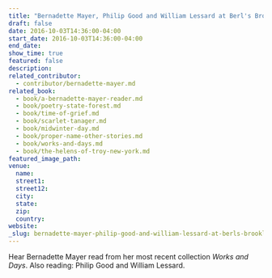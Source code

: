 ```yaml
---
title: "Bernadette Mayer, Philip Good and William Lessard at Berl's Brooklyn Poetry Shop"
draft: false
date: 2016-10-03T14:36:00-04:00
start_date: 2016-10-03T14:36:00-04:00
end_date:
show_time: true
featured: false
description:
related_contributor:
  - contributor/bernadette-mayer.md
related_book:
  - book/a-bernadette-mayer-reader.md
  - book/poetry-state-forest.md
  - book/time-of-grief.md
  - book/scarlet-tanager.md
  - book/midwinter-day.md
  - book/proper-name-other-stories.md
  - book/works-and-days.md
  - book/the-helens-of-troy-new-york.md
featured_image_path:
venue:
  name:
  street1:
  street12:
  city:
  state:
  zip:
  country:
website:
_slug: bernadette-mayer-philip-good-and-william-lessard-at-berls-brooklyn-poetry-shop
---
```


Hear Bernadette Mayer read from her most recent collection _Works and Days_. Also reading: Philip Good and William Lessard.

